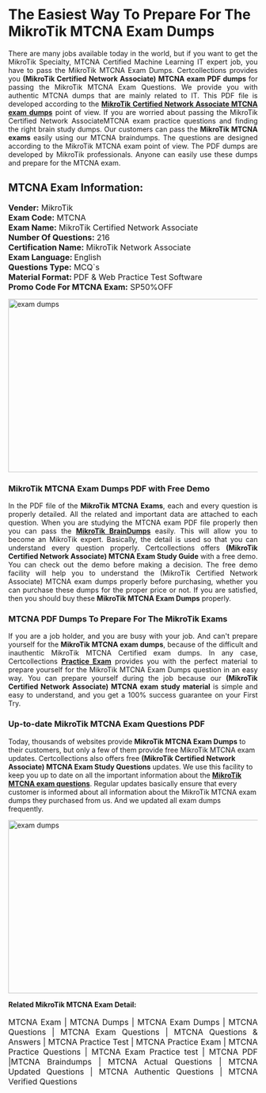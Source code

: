<h1>The Easiest Way To Prepare For The MikroTik MTCNA Exam Dumps</h1> <p style="text-align:justify">There are many jobs available today in the world, but if you want to get the MikroTik Specialty, MTCNA Certified Machine Learning IT expert job, you have to pass the MikroTik MTCNA Exam Dumps. Certcollections provides you <strong>(MikroTik Certified Network Associate) MTCNA exam PDF dumps</strong> for passing the MikroTik MTCNA Exam Questions. We provide you with authentic MTCNA dumps that are mainly related to IT. This PDF file is developed according to the <a href="https://www.certsofficial.com/mikrotik/mtcna-questions"><strong>MikroTik Certified Network Associate MTCNA exam dumps</strong></a> point of view. If you are worried about passing the MikroTik Certified Network AssociateMTCNA exam practice questions and finding the right brain study dumps. Our customers can pass the <strong>MikroTik MTCNA exams </strong>easily using our MTCNA braindumps. The questions are designed according to the MikroTik MTCNA exam point of view. The PDF dumps are developed by MikroTik professionals. Anyone can easily use these dumps and prepare for the MTCNA exam.</p> <h2><strong>MTCNA Exam Information:</strong></h2> <p><span style="font-size:16px"><strong>Vender:</strong> MikroTik<br /> <strong>Exam Code:</strong> MTCNA<br /> <strong>Exam Name:</strong> MikroTik Certified Network Associate<br /> <strong>Number Of Questions:</strong> 216<br /> <strong>Certification Name:</strong> MikroTik Network Associate<br /> <strong>Exam Language: </strong>English<br /> <strong>Questions Type:</strong> MCQ`s<br /> <strong>Material Format: </strong>PDF & Web Practice Test Software<br /> <strong>Promo Code For MTCNA Exam:</strong> SP50%OFF</span></p> <p><a href="https://www.certsofficial.com/mikrotik/mtcna-questions" rel="no-follow"><img alt="exam dumps" src="https://www.certcollections.com/uploads/content/certsofficial.jpg" style="height:350px; width:750px" /></a></p> <h3><strong>MikroTik MTCNA Exam Dumps PDF with Free Demo</strong></h3> <p style="text-align:justify">In the PDF file of the <strong>MikroTik MTCNA Exams</strong>, each and every question is properly detailed. All the related and important data are attached to each question. When you are studying the MTCNA exam PDF file properly then you can pass the <a href="https://www.certsofficial.com/mikrotik-dumps"><strong>MikroTik BrainDumps</strong></a> easily. This will allow you to become an MikroTik expert. Basically, the detail is used so that you can understand every question properly. Certcollections offers <strong>(MikroTik Certified Network Associate) MTCNA Exam Study Guide</strong> with a free demo. You can check out the demo before making a decision. The free demo facility will help you to understand the (MikroTik Certified Network Associate) MTCNA exam dumps properly before purchasing, whether you can purchase these dumps for the proper price or not. If you are satisfied, then you should buy these <strong>MikroTik MTCNA Exam Dumps</strong> properly.</p> <h3><strong>MTCNA PDF Dumps To Prepare For The MikroTik Exams</strong></h3> <p style="text-align:justify">If you are a job holder, and you are busy with your job. And can't prepare yourself for the <strong>MikroTik MTCNA exam dumps</strong>, because of the difficult and inauthentic MikroTik MTCNA Certified exam dumps. In any case, Certcollections <strong><a href="https://www.certsofficial.com/">Practice Exam</a></strong> provides you with the perfect material to prepare yourself for the MikroTik MTCNA Exam Dumps question in an easy way. You can prepare yourself during the job because our <strong>(MikroTik Certified Network Associate) MTCNA exam study material</strong> is simple and easy to understand, and you get a 100% success guarantee on your First Try.</p> <h3><strong>Up-to-date MikroTik MTCNA Exam Questions PDF</strong></h3> <p>Today, thousands of websites provide <strong>MikroTik MTCNA Exam Dumps</strong> to their customers, but only a few of them provide free MikroTik MTCNA exam updates. Certcollections also offers free <strong>(MikroTik Certified Network Associate) MTCNA Exam Study Questions</strong> updates. We use this facility to keep you up to date on all the important information about the <a href="https://www.certsofficial.com/mikrotik/mtcna-questions"><strong>MikroTik MTCNA exam questions</strong></a>. Regular updates basically ensure that every customer is informed about all information about the MikroTik MTCNA exam dumps they purchased from us. And we updated all exam dumps frequently.</p> <p><a href="https://www.certsofficial.com/mikrotik/mtcna-questions"><img alt="exam dumps " src="https://www.certcollections.com/uploads/content/certsofficial2.jpg" style="height:350px; width:750px" /></a></p> <p style="text-align:justify"><span style="font-size:14px"><strong>Related MikroTik MTCNA Exam Detail:</strong></span><br /> <br /> <span style="font-size:16px">MTCNA Exam | MTCNA Dumps | MTCNA Exam Dumps | MTCNA Questions | MTCNA Exam Questions | MTCNA Questions & Answers | MTCNA Practice Test | MTCNA Practice Exam | MTCNA Practice Questions | MTCNA Exam Practice test | MTCNA PDF |MTCNA Braindumps | MTCNA Actual Questions | MTCNA Updated Questions | MTCNA Authentic Questions | MTCNA Verified Questions</span></p>

